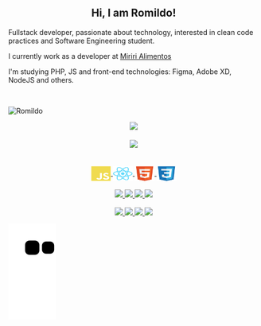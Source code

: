 
<div align="center">
<h2>Hi, I am Romildo!</h2>
</div>
<p>Fullstack developer, passionate about technology, interested in clean code practices and Software Engineering student.<p/>
<p>I currently work as a developer at <a href="https://www.miriri.com.br/">Miriri Alimentos</a><p/>
<p>I'm studying PHP, JS and front-end technologies: Figma, Adobe XD, NodeJS and others.</p>
</br>

![Romildo](https://user-images.githubusercontent.com/115588398/195363831-d1c510b6-69b1-4d3f-a1fb-452e2f7e8117.png)


<div align="center">
  <div align="center">
  <a href="https://github.com/romildodev">
    <img height="180em" src="https://github-readme-stats.vercel.app/api?username=romildodev&show_icons=true&theme=dark&include_all_commits=true&count_private=true"/>
    </div>
</br>
  <div align="center">
    <img height="180em" src="https://github-readme-stats.vercel.app/api/top-langs/?username=romildodev&layout=compact&langs_count=7&theme=dark"/>
</div>
</div>
</br>
 <div align="center">
<div style="display: inline_block"><br>
  <img align="center" alt="Formando-Js" height="30" width="40" src="https://raw.githubusercontent.com/devicons/devicon/master/icons/javascript/javascript-plain.svg">
  <img align="center" alt="Formando-React" height="30" width="40" src="https://raw.githubusercontent.com/devicons/devicon/master/icons/react/react-original.svg">
  <img align="center" alt="Formando -HTML" height="30" width="40" src="https://raw.githubusercontent.com/devicons/devicon/master/icons/html5/html5-original.svg">
  <img align="center" alt="Formando-CSS" height="30" width="40" src="https://raw.githubusercontent.com/devicons/devicon/master/icons/css3/css3-original.svg">
</div>
 </div>
</br>

<div align="center">
   <img src="https://img.icons8.com/color/48/000000/git.png"/>
   <img src="https://img.icons8.com/fluency/48/000000/github.png"/>
   <img src="https://img.icons8.com/color/48/000000/visual-studio-code-2019.png"/>
   <img src="https://img.icons8.com/color/48/000000/pycharm.png"/>
</div><br>
 
 <div align="center">
   <a href = "https://api.whatsapp.com/send?phone=5583987907259&text=Ol%C3%A1%2C%20Tudo%20bem%3F%20Vim%20pelo%20seu%20perfil%20do%20GitHub. " target = "_ blank"> <img src="https://img.icons8.com/color/48/000000/whatsapp--v1.png"/>
   <a href = "https://www.facebook.com/romildo.roberto.39/" target = "_ blank"><img src="https://img.icons8.com/color/48/000000/facebook-new.png"/>
   <a href = "https://www.linkedin.com/in/romildo-roberto-amorim-400471180/"> <img src="https://img.icons8.com/fluency/48/000000/linkedin-circled.png"/>
   <a href = "mailto:romildoroberto123@gmail.com?&subject=&cc=&bcc=&body=Olá, Romildo!%0A"><img src="https://img.icons8.com/color/48/000000/gmail-new.png"/>
 </div
   
</br>


![snake gif](https://github.com/romildodev/romildoroberto/blob/output/github-contribution-grid-snake.svg)

